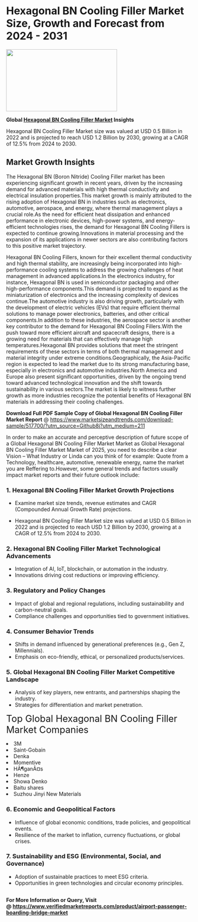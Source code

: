 <H1>Hexagonal BN Cooling Filler Market Size, Growth and Forecast from 2024 - 2031</H1><img class="aligncenter size-medium wp-image-584254" src="https://thirdeyenews.in/wp-content/uploads/2024/09/Global-Market-Research-300x168.jpeg" alt="" width="300" height="168" /><p><strong>Global&nbsp;<a href="https://www.marketsizeandtrends.com/download-sample/517700/?utm_source=Github8j?utm_medium=211">Hexagonal BN Cooling Filler Market</a> Insights</strong></p><p>Hexagonal BN Cooling Filler Market size was valued at USD 0.5 Billion in 2022 and is projected to reach USD 1.2 Billion by 2030, growing at a CAGR of 12.5% from 2024 to 2030.</p><p><h2>Market Growth Insights</h2> <p>The Hexagonal BN (Boron Nitride) Cooling Filler market has been experiencing significant growth in recent years, driven by the increasing demand for advanced materials with high thermal conductivity and electrical insulation properties.This market growth is mainly attributed to the rising adoption of Hexagonal BN in industries such as electronics, automotive, aerospace, and energy, where thermal management plays a crucial role.As the need for efficient heat dissipation and enhanced performance in electronic devices, high-power systems, and energy-efficient technologies rises, the demand for Hexagonal BN Cooling Fillers is expected to continue growing.Innovations in material processing and the expansion of its applications in newer sectors are also contributing factors to this positive market trajectory.</p> <p>Hexagonal BN Cooling Fillers, known for their excellent thermal conductivity and high thermal stability, are increasingly being incorporated into high-performance cooling systems to address the growing challenges of heat management in advanced applications.In the electronics industry, for instance, Hexagonal BN is used in semiconductor packaging and other high-performance components.This demand is projected to expand as the miniaturization of electronics and the increasing complexity of devices continue.The automotive industry is also driving growth, particularly with the development of electric vehicles (EVs) that require efficient thermal solutions to manage power electronics, batteries, and other critical components.In addition to these industries, the aerospace sector is another key contributor to the demand for Hexagonal BN Cooling Fillers.With the push toward more efficient aircraft and spacecraft designs, there is a growing need for materials that can effectively manage high temperatures.Hexagonal BN provides solutions that meet the stringent requirements of these sectors in terms of both thermal management and material integrity under extreme conditions.Geographically, the Asia-Pacific region is expected to lead the market due to its strong manufacturing base, especially in electronics and automotive industries.North America and Europe also present significant opportunities, driven by the ongoing trend toward advanced technological innovation and the shift towards sustainability in various sectors.The market is likely to witness further growth as more industries recognize the potential benefits of Hexagonal BN materials in addressing their cooling challenges.<p><span class=""><strong>Download Full PDF Sample Copy of Global Hexagonal BN Cooling Filler Market Report</strong> @ <a href="https://www.marketsizeandtrends.com/download-sample/517700/?utm_source=Github8j?utm_medium=211" target="_blank">https://www.marketsizeandtrends.com/download-sample/517700/?utm_source=Github8j?utm_medium=211</a></span></p><p>In order to make an accurate and perceptive description of future scope of a Global&nbsp;Hexagonal BN Cooling Filler Market Market as Global&nbsp;Hexagonal BN Cooling Filler Market Market of 2025, you need to describe a clear Vision &ndash; What Industry or Linda can you think of for example: Quote from a Technology, healthcare, automotive, renewable energy, name the market you are Reffering to.However, some general trends and factors usually impact market reports and their future outlook include:</p><h3>1.&nbsp;<strong>Hexagonal BN Cooling Filler Market Growth Projections</strong></h3><ul><li>Examine market size trends, revenue estimates and CAGR (Compounded Annual Growth Rate) projections.</li><li><p>Hexagonal BN Cooling Filler Market size was valued at USD 0.5 Billion in 2022 and is projected to reach USD 1.2 Billion by 2030, growing at a CAGR of 12.5% from 2024 to 2030.</p></li></ul><h3>2.&nbsp;<strong>Hexagonal BN Cooling Filler Market Technological Advancements</strong></h3><ul><li>Integration of AI, IoT, blockchain, or automation in the industry.</li><li>Innovations driving cost reductions or improving efficiency.</li></ul><h3>3.&nbsp;<strong>Regulatory and Policy Changes</strong></h3><ul><li>Impact of global and regional regulations, including sustainability and carbon-neutral goals.</li><li>Compliance challenges and opportunities tied to government initiatives.</li></ul><h3>4.&nbsp;<strong>Consumer Behavior Trends</strong></h3><ul><li>Shifts in demand influenced by generational preferences (e.g., Gen Z, Millennials).</li><li>Emphasis on eco-friendly, ethical, or personalized products/services.</li></ul><h3>5.&nbsp;<strong>Global Hexagonal BN Cooling Filler Market Competitive Landscape</strong></h3><ul><li>Analysis of key players, new entrants, and partnerships shaping the industry.</li><li>Strategies for differentiation and market penetration.</li></ul><p data-pm-slice="1 1 []"><span style="color: inherit; font-family: inherit; font-size: 25px;">Top Global Hexagonal BN Cooling Filler Market Companies</span></p><div class="" data-test-id=""><p><li>3M</li><li> Saint-Gobain</li><li> Denka</li><li> Momentive</li><li> HÃ¶ganÃ¤s</li><li> Henze</li><li> Showa Denko</li><li> Baitu shares</li><li> Suzhou Jinyi New Materials</li></p></div><h3>6.&nbsp;<strong>Economic and Geopolitical Factors</strong></h3><ul><li>Influence of global economic conditions, trade policies, and geopolitical events.</li><li>Resilience of the market to inflation, currency fluctuations, or global crises.</li></ul><h3>7.&nbsp;<strong>Sustainability and ESG (Environmental, Social, and Governance)</strong></h3><ul><li>Adoption of sustainable practices to meet ESG criteria.</li><li>Opportunities in green technologies and circular economy principles.</li></ul><h2><strong style="font-size: 14px;">For More Information or Query, Visit @&nbsp;</strong><a style="background-color: #ffffff; font-size: 14px;" href="https://www.marketsizeandtrends.com/report/hexagonal-bn-cooling-filler-market/" target="_blank">https://www.verifiedmarketreports.com/product/airport-passenger-boarding-bridge-market</a></h2>